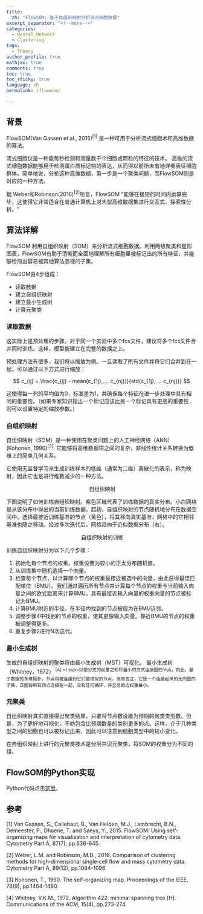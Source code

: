 ```yaml
---
title: 
  zh: "FlowSOM: 基于自组织映射分析流式细胞数据"
excerpt_separator: "<!--more-->"
categories:
  - Neural_Network
  - Clustering
tags:
  - Theory
author_profile: true
mathjax: true
comments: true
toc: true
toc_sticky: true
language: zh
permalink: /flowsom/

---
```



背景
----------------------

FlowSOM(Van Gassen et al., 2015)<sup>[1]</sup> 是一种可用于分析流式细胞术和高维数据的算法。 

流式细胞仪是一种能每秒检测和测量数千个细胞或颗粒的特征的技术。 高维的流式细胞数据能够用于检测蛋白质标记物的表达，从而得以前所未有地详细表征细胞群体。简单地说，分析这种高维数据，第一步是一个聚类问题，而FlowSOM则是对应的一种方法。

据 Weber和Robinson(2016)<sup>[2]</sup>所言，FlowSOM "能够在极短的时间内运算完毕，这使得它非常适合在普通计算机上对大型高维数据集进行交互式、探索性分析。"


算法详解
---------------------------
FlowSOM 利用自组织映射（SOM）来分析流式细胞数据。利用两级聚类和星形图表，FlowSOM有助于清晰而全面地理解所有细胞里被标记出的所有特征，并能够检测出容易被其他算法忽视的子集。

FlowSOM由4步组成：

- 读取数据
- 建立自组织映射
- 建立最小生成树
- 计算元聚类


### 读取数据

这实际上是预处理的步骤。对于同一个实验中多个fcs文件，建议将多个fcs文件合并同时训练。这样，模型能建立在完整的数据之上。

预处理方法有很多，我们将以缩放为例。一旦读取了所有文件并将它们合并到在一起，可以通过以下方式进行缩放：

$$ c_{ij} =  \frac{c_{ij} - mean(c_{1j},.... c_{nj})}{std(c_{1j},.... c_{nj})} $$

这使得每一列的平均值为0，标准差为1，并确保每个特征在进一步处理中具有相同的重要性。（如果专家知识指出一个标记应该比另一个标记具有更高的重要性，则可以设置特定的缩放参数。）

### 自组织映射

自组织映射（SOM）是一种使用在聚类问题上的人工神经网络（ANN）(Kohonen, 1990)<sup>[3]</sup>.
它能够将高维数据项之间的复杂，非线性统计关系转换为低维上的简单几何关系。

它使用无监督学习来生成训练样本的低维（通常为二维）离散化的表示，称为映射，因此它也是进行维数减少的一种方法。

<p align="center">
  <img src="https://miro.medium.com/max/387/0*HV0Qm0sHs_ogxL12" alt=""> 自组织映射 
</p>

下图说明了如何训练自组织映射。紫色区域代表了训练数据的真实分布。小白网格是从该分布中得出的当前训练数据。起初，自组织映射的节点随机地分布在数据空间中。选择最接近训练基准的节点（黄色），将其移向真实基准，网格中的它相邻基准也随之移动。经过多次迭代后，网格趋向于近似数据分布（右）。
<p align="center">
  <img src="https://upload.wikimedia.org/wikipedia/commons/thumb/9/91/Somtraining.svg/800px-Somtraining.svg.png" alt="">  自组织映射的训练
</p>

训练自组织映射分为以下几个步骤：
1. 初始化每个节点的权重。权重设置为较小的正太分布随机值。
2. 从训练集中随机选择一个向量。
3. 检查每个节点，以计算哪个节点的权重最接近被选中的向量，由此获得最佳匹配单位（BMU）。我们通过遍历所有节点并计算每个节点的权重与当前输入向量之间的欧式距离来计算BMU。具有最接近输入向量的权重向量的节点被标记为BMU。
4. 计算BMU附近的半径。在半径内找到的节点被视为在BMU近邻。
5. 调整步骤4中找到的节点的权重，使其更像输入向量。靠近BMU的节点的权重被调整得更多。
6. 重复步骤2进行N次迭代。

### 最小生成树

生成的自组织映射的聚类将由最小生成树（MST）可视化。 最小生成树（Whitney，1972）<sup> [4] </ sup>以使分支的权重之和尽量小的方式连接图的节点。由此，基于数据的多维拓扑，节点将被连接到它们最相似的节点。简而言之，它是一个连接起来的无向图的子集，该图将所有顶点连接在一起，没有任何循环，并且总的边权重最小。

### 元聚类

自组织映射其实直接得出聚类结果，只要将节点数设置为预期的聚类类型数。但是，为了更好地可视化，不妨包含比预期数量的类别更多的点。这样，介于几种类型之间的细胞也可以被标记出来，因此可以注意到细胞类型中的较小变化。

在自组织映射上进行的元聚类技术是分层共识元聚类，将SOM的权重分为不同的组。

FlowSOM的Python实现
---------------------------------------------------
Python代码点击[这里](https://github.com/Hatchin/FlowSOM)。


参考
------------------
[1] Van Gassen, S., Callebaut, B., Van Helden, M.J., Lambrecht, B.N., Demeester, P., Dhaene, T. and Saeys, Y., 2015. FlowSOM: Using self‐organizing maps for visualization and interpretation of cytometry data. Cytometry Part A, 87(7), pp.636-645.

[2] Weber, L.M. and Robinson, M.D., 2016. Comparison of clustering methods for high‐dimensional single‐cell flow and mass cytometry data. Cytometry Part A, 89(12), pp.1084-1096.

[3] Kohonen, T., 1990. The self-organizing map. Proceedings of the IEEE, 78(9), pp.1464-1480.

[4] Whitney, V.K.M., 1972. Algorithm 422: minimal spanning tree [H]. Communications of the ACM, 15(4), pp.273-274.

